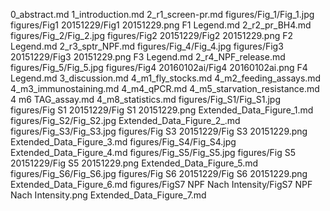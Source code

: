 0_abstract.md
1_introduction.md
2_r1_screen-pr.md
figures/Fig_1/Fig_1.jpg
figures/Fig1 20151229/Fig1 20151229.png
F1 Legend.md
2_r2_pr_BH4.md
figures/Fig_2/Fig_2.jpg
figures/Fig2 20151229/Fig2 20151229.png
F2 Legend.md
2_r3_sptr_NPF.md
figures/Fig_4/Fig_4.jpg
figures/Fig3 20151229/Fig3 20151229.png
F3 Legend.md
2_r4_NPF_release.md
figures/Fig_5/Fig_5.jpg
figures/Fig4 20160102ai/Fig4 20160102ai.png
F4 Legend.md
3_discussion.md
4_m1_fly_stocks.md
4_m2_feeding_assays.md
4_m3_immunostaining.md
4_m4_qPCR.md
4_m5_starvation_resistance.md
4 m6 TAG_assay.md
4_m8_statistics.md
figures/Fig_S1/Fig_S1.jpg
figures/Fig S1 20151229/Fig S1 20151229.png
Extended_Data_Figure_1.md
figures/Fig_S2/Fig_S2.jpg
Extended_Data_Figure_2_.md
figures/Fig_S3/Fig_S3.jpg
figures/Fig S3 20151229/Fig S3 20151229.png
Extended_Data_Figure_3.md
figures/Fig_S4/Fig_S4.jpg
Extended_Data_Figure_4.md
figures/Fig_S5/Fig_S5.jpg
figures/Fig S5 20151229/Fig S5 20151229.png
Extended_Data_Figure_5.md
figures/Fig_S6/Fig_S6.jpg
figures/Fig S6 20151229/Fig S6 20151229.png
Extended_Data_Figure_6.md
figures/FigS7 NPF Nach Intensity/FigS7 NPF Nach Intensity.png
Extended_Data_Figure_7.md